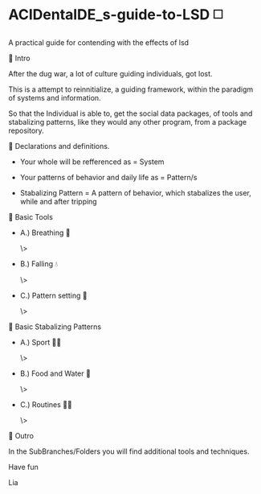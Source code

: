 # ACIDentalDE_s-guide-to-LSD ◻️
A practical guide for contending with the effects of lsd

💠 Intro 

After the dug war, a lot of culture guiding individuals,
got lost.

This is a attempt to reinnitialize, 
a guiding framework, within the paradigm of systems and information.

So that the Individual is able to, get the social data packages,
of tools and stabalizing patterns, like they would any other program,
from a package repository. 


 💠 Declarations and definitions.

- Your whole will be refferenced as = System

- Your patterns of behavior and daily life as = Pattern/s

- Stabalizing Pattern = A pattern of behavior, which stabalizes the user, while and after tripping


 💠 Basic Tools

 - A.) Breathing 💨

   \\>

 - B.) Falling 💧

   \\>

 - C.) Pattern setting 🎇

   \\>


 💠 Basic Stabalizing Patterns

 - A.) Sport 🏃‍♂️

   \\>

 - B.) Food and Water 🥤

   \\>

 - C.) Routines 🐕‍🦺

   \\>

 💠 Outro

In the SubBranches/Folders you will find additional tools and techniques. 



Have fun 



Lia
